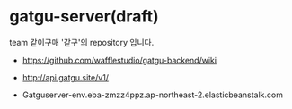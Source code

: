 # gatgu-server(draft)


team 같이구매 '같구'의  repository 입니다.


- https://github.com/wafflestudio/gatgu-backend/wiki


- http://api.gatgu.site/v1/


- Gatguserver-env.eba-zmzz4ppz.ap-northeast-2.elasticbeanstalk.com


